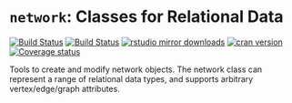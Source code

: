 # `network`:  Classes for Relational Data

[![Build Status](https://travis-ci.org/statnet/network.svg?branch=master)](https://travis-ci.org/statnet/network)
[![Build Status](https://ci.appveyor.com/api/projects/status/3l19hrwv7aamo7ed?svg=true)](https://ci.appveyor.com/project/statnet/network)
[![rstudio mirror downloads](http://cranlogs.r-pkg.org/badges/network?color=2ED968)](http://cranlogs.r-pkg.org/)
[![cran version](http://www.r-pkg.org/badges/version/network)](https://cran.r-project.org/package=network)
[![Coverage status](https://codecov.io/gh/statnet/network/branch/master/graph/badge.svg)](https://codecov.io/github/statnet/network?branch=master)


Tools to create and modify network objects.  The network class can represent a range of relational data types, and supports arbitrary vertex/edge/graph attributes.
